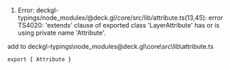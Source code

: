 1. Error: deckgl-typings/node_modules/@deck.gl/core/src/lib/attribute.ts(13,45): error TS4020: 'extends' clause of exported class 'LayerAttribute' has or is using private name 'Attribute'.

add to deckgl-typings\node_modules\@deck.gl\core\src\lib\attribute.ts
```
export { Attribute }
```
